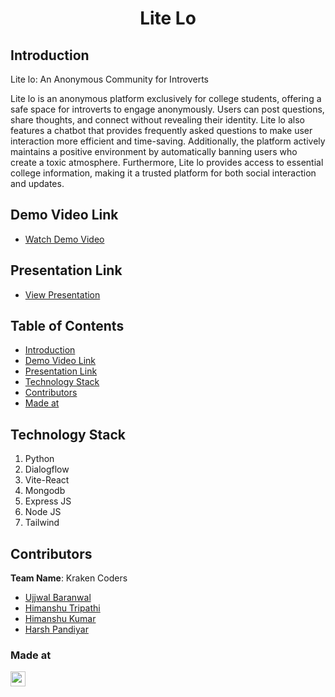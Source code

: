 <h1 align="center">Lite Lo</h1>


## Introduction
Lite lo: An Anonymous Community for Introverts

Lite lo is an anonymous platform exclusively for college students, offering a safe space for introverts to engage anonymously. Users can post questions, share thoughts, and connect without revealing their identity. Lite lo also features a chatbot that provides frequently asked questions to make user interaction more efficient and time-saving. Additionally, the platform actively maintains a positive environment by automatically banning users who create a toxic atmosphere. Furthermore, Lite lo provides access to essential college information, making it a trusted platform for both social interaction and updates.

## Demo Video Link
- [Watch Demo Video](https://youtu.be/dQw4w9WgXcQ)

## Presentation Link
- [View Presentation](https://bit.ly/hack36_24_ppt)

## Table of Contents
- [Introduction](#introduction)
- [Demo Video Link](#demo-video-link)
- [Presentation Link](#presentation-link)
- [Technology Stack](#technology-stack)
- [Contributors](#contributors)
- [Made at](#made-at)

## Technology Stack
1. Python
2. Dialogflow
3. Vite-React
4. Mongodb
5. Express JS
6. Node JS
7. Tailwind

## Contributors
**Team Name**: Kraken Coders
- [Ujjwal Baranwal](https://github.com/UjjwalBaranwal3)
- [Himanshu Tripathi](https://github.com/Himanshuadv)
- [Himanshu Kumar](https://github.com/Himanshu4139)
- [Harsh Pandiyar](https://github.com/thegame1432)

### Made at
<a href="https://hack36.com"> <img src="https://i.postimg.cc/FFwvfkGk/built-at-hack36.png" height="24px"> </a>
